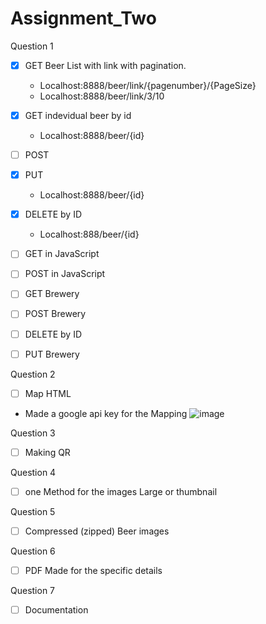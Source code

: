 # Assignment_Two

Question 1

- [x] GET Beer List with link with pagination.
     -   Localhost:8888/beer/link/{pagenumber}/{PageSize}
     -   Localhost:8888/beer/link/3/10
- [x] GET indevidual beer by id
     -   Localhost:8888/beer/{id}
- [ ] POST 
- [x] PUT
     - Localhost:8888/beer/{id}
- [x] DELETE by ID
     -    Localhost:888/beer/{id}
- [ ] GET in JavaScript
- [ ] POST in JavaScript

- [ ] GET Brewery
- [ ] POST Brewery
- [ ] DELETE by ID
- [ ] PUT Brewery

Question 2 

- [ ] Map HTML
-    Made a google api key for the Mapping
![image](https://user-images.githubusercontent.com/62407283/161450181-20ae07dc-3eca-4f02-9def-34fae99df890.png)

Question 3

- [ ] Making QR

Question 4

- [ ] one Method for the images Large or thumbnail

Question 5

- [ ] Compressed (zipped) Beer images

Question 6

- [ ] PDF Made for the specific details

Question 7

- [ ] Documentation
